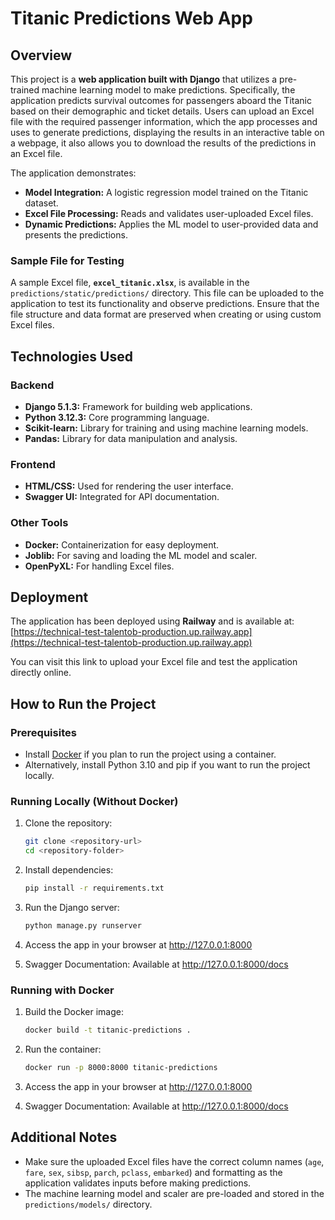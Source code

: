 # Titanic Predictions Web App

## Overview

This project is a **web application built with Django** that utilizes a pre-trained machine learning model to make predictions. Specifically, the application predicts survival outcomes for passengers aboard the Titanic based on their demographic and ticket details. Users can upload an Excel file with the required passenger information, which the app processes and uses to generate predictions, displaying the results in an interactive table on a webpage, it also allows you to download the results of the predictions in an Excel file.

The application demonstrates:
- **Model Integration:** A logistic regression model trained on the Titanic dataset.
- **Excel File Processing:** Reads and validates user-uploaded Excel files.
- **Dynamic Predictions:** Applies the ML model to user-provided data and presents the predictions.

### Sample File for Testing

A sample Excel file, **`excel_titanic.xlsx`**, is available in the `predictions/static/predictions/` directory. This file can be uploaded to the application to test its functionality and observe predictions. Ensure that the file structure and data format are preserved when creating or using custom Excel files.

## Technologies Used

### Backend
- **Django 5.1.3:** Framework for building web applications.
- **Python 3.12.3:** Core programming language.
- **Scikit-learn:** Library for training and using machine learning models.
- **Pandas:** Library for data manipulation and analysis.

### Frontend
- **HTML/CSS:** Used for rendering the user interface.
- **Swagger UI:** Integrated for API documentation.

### Other Tools
- **Docker:** Containerization for easy deployment.
- **Joblib:** For saving and loading the ML model and scaler.
- **OpenPyXL:** For handling Excel files.

## Deployment

The application has been deployed using **Railway** and is available at:  
[https://technical-test-talentob-production.up.railway.app](https://technical-test-talentob-production.up.railway.app)

You can visit this link to upload your Excel file and test the application directly online.

## How to Run the Project

### Prerequisites
- Install [Docker](https://docs.docker.com/get-docker/) if you plan to run the project using a container.
- Alternatively, install Python 3.10 and pip if you want to run the project locally.

### Running Locally (Without Docker)

1. Clone the repository:
   ```bash
   git clone <repository-url>
   cd <repository-folder>
    ```
2. Install dependencies:
    ```bash
   pip install -r requirements.txt
    ```
3. Run the Django server:
    ```bash
   python manage.py runserver
    ```
4. Access the app in your browser at http://127.0.0.1:8000

5. Swagger Documentation: Available at http://127.0.0.1:8000/docs

### Running with Docker

1. Build the Docker image:
    ```bash
   docker build -t titanic-predictions .
    ```
2. Run the container:
    ```bash
   docker run -p 8000:8000 titanic-predictions
    ```
3. Access the app in your browser at http://127.0.0.1:8000

4. Swagger Documentation: Available at http://127.0.0.1:8000/docs

## Additional Notes

- Make sure the uploaded Excel files have the correct column names (`age`, `fare`, `sex`, `sibsp`, `parch`, `pclass`, `embarked`) and formatting as the application validates inputs before making predictions.
- The machine learning model and scaler are pre-loaded and stored in the `predictions/models/` directory.
